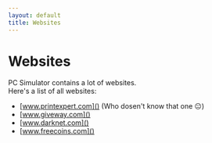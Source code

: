 ```yaml
---
layout: default
title: Websites
---
```


# Websites
PC Simulator contains a lot of websites.\
Here's a list of all websites:
- [www.printexpert.com]() (Who dosen't know that one 😐)
- [www.giveway.com]()
- [www.darknet.com]()
- [www.freecoins.com]()
